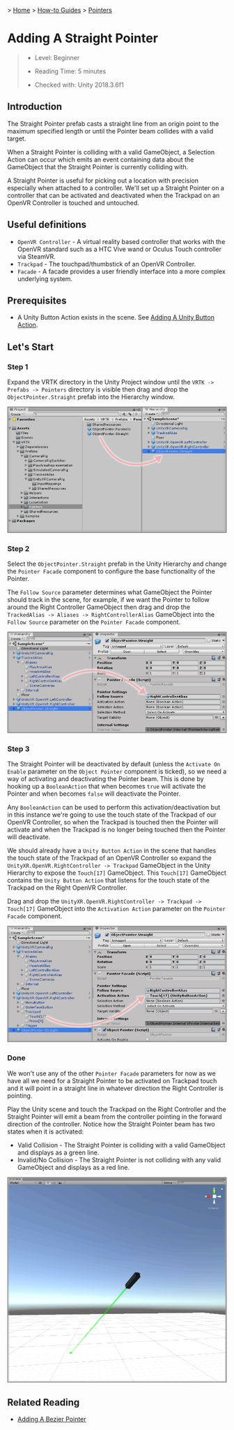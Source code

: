 &gt; [Home](../../../../README.md) &gt; [How-to Guides](../../README.md) &gt; [Pointers](../README.md)

# Adding A Straight Pointer

> * Level: Beginner
>
> * Reading Time: 5 minutes
>
> * Checked with: Unity 2018.3.6f1

## Introduction

The Straight Pointer prefab casts a straight line from an origin point to the maximum specified length or until the Pointer beam collides with a valid target.

When a Straight Pointer is colliding with a valid GameObject, a Selection Action can occur which emits an event containing data about the GameObject that the Straight Pointer is currently colliding with.

A Straight Pointer is useful for picking out a location with precision especially when attached to a controller. We'll set up a Straight Pointer on a controller that can be activated and deactivated when the Trackpad on an OpenVR Controller is touched and untouched.

## Useful definitions

* `OpenVR Controller` - A virtual reality based controller that works with the OpenVR standard such as a HTC Vive wand or Oculus Touch controller via SteamVR.
* `Trackpad` - The touchpad/thumbstick of an OpenVR Controller.
* `Facade` - A facade provides a user friendly interface into a more complex underlying system.

## Prerequisites

* A Unity Button Action exists in the scene. See [Adding A Unity Button Action](../../Basics/AddingAUnityButtonAction/README.md).

## Let's Start

### Step 1

Expand the VRTK directory in the Unity Project window until the `VRTK -> Prefabs -> Pointers` directory is visible then drag and drop the `ObjectPointer.Straight` prefab into the Hierarchy window.

![Drag Straight Object Pointer To Hierarchy](assets/images/DragStraightObjectPointerToHierarchy.png)

### Step 2

Select the `ObjectPointer.Straight` prefab in the Unity Hierarchy and change the `Pointer Facade` component to configure the base functionality of the Pointer.

The `Follow Source` parameter determines what GameObject the Pointer should track in the scene, for example, if we want the Pointer to follow around the Right Controller GameObject then drag and drop the `TrackedAlias -> Aliases -> RightControllerAlias` GameObject into the `Follow Source` parameter on the `Pointer Facade` component.

![Drag And Drop Right Controller Alias As Pointer Follow Source](assets/images/DragAndDropRightControllerAliasAsPointerFollowSource.png)

### Step 3

The Straight Pointer will be deactivated by default (unless the `Activate On Enable` parameter on the `Object Pointer` component is ticked), so we need a way of activating and deactivating the Pointer beam. This is done by hooking up a `BooleanAction` that when becomes `true` will activate the Pointer and when becomes `false` will deactivate the Pointer.

Any `BooleanAction` can be used to perform this activation/deactivation but in this instance we're going to use the touch state of the Trackpad of our OpenVR Controller, so when the Trackpad is touched then the Pointer will activate and when the Trackpad is no longer being touched then the Pointer will deactivate.

We should already have a `Unity Button Action` in the scene that handles the touch state of the Trackpad of an OpenVR Controller so expand the `UnityXR.OpenVR.RightController -> Trackpad` GameObject in the Unity Hierarchy to expose the `Touch[17]` GameObject. This `Touch[17]` GameObject contains the `Unity Button Action` that listens for the touch state of the Trackpad on the Right OpenVR Controller.

Drag and drop the `UnityXR.OpenVR.RightController -> Trackpad -> Touch[17]` GameObject into the `Activation Action` parameter on the `Pointer Facade` component.

![Drag And Drop Touch Action Onto Activation Action](assets/images/DragAndDropTouchActionOntoActivationAction.png)

### Done

We won't use any of the other `Pointer Facade` parameters for now as we have all we need for a Straight Pointer to be activated on Trackpad touch and it will point in a straight line in whatever direction the Right Controller is pointing.

Play the Unity scene and touch the Trackpad on the Right Controller and the Straight Pointer will emit a beam from the controller pointing in the forward direction of the controller. Notice how the Straight Pointer beam has two states when it is activated:

* Valid Collision - The Straight Pointer is colliding with a valid GameObject and displays as a green line.
* Invalid/No Collision - The Straight Pointer is not colliding with any valid GameObject and displays as a red line.

![Straight Pointer Activated In Scene](assets/images/StraightPointerActivatedInScene.png)

## Related Reading

* [Adding A Bezier Pointer](../AddingABezierPointer/README.md)
